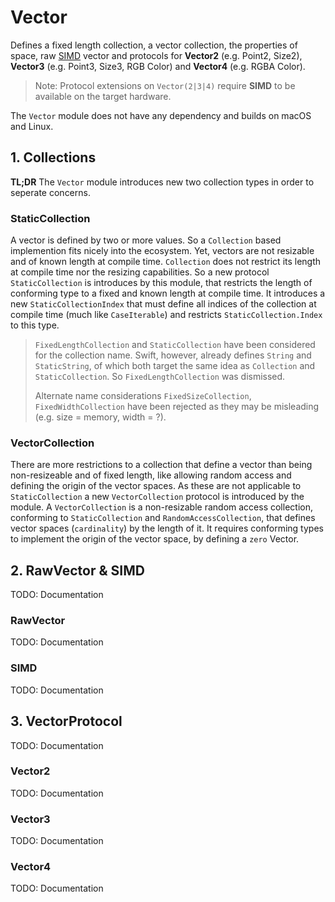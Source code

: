 # Vector

Defines a fixed length collection, a vector collection, the properties of space, raw [SIMD](https://en.wikipedia.org/wiki/SIMD) vector and protocols for **Vector2** (e.g. Point2, Size2), **Vector3** (e.g. Point3, Size3, RGB Color) and **Vector4**  (e.g. RGBA Color).

> Note: Protocol extensions on `Vector(2|3|4)` require **SIMD** to be available on the target hardware.

The `Vector` module does not have any dependency and builds on macOS and Linux.

## 1. Collections

**TL;DR** The `Vector` module introduces new two collection types in order to seperate concerns.

### StaticCollection

A vector is defined by two or more values. So a `Collection` based implemention fits nicely into the ecosystem. Yet, vectors are not resizable and of known length at compile time. `Collection` does not restrict its length at compile time nor the resizing capabilities. So a new protocol `StaticCollection` is introduces by this module, that restricts the length of conforming type to a fixed and known length at compile time. It introduces a new `StaticCollectionIndex` that must define all indices of the collection at compile time (much like `CaseIterable`) and restricts `StaticCollection.Index` to this type.

> `FixedLengthCollection` and `StaticCollection` have been considered for the collection name. Swift, however, already defines `String` and `StaticString`, of which both target the same idea as `Collection` and `StaticCollection`. So `FixedLengthCollection` was dismissed.
>
> Alternate name considerations `FixedSizeCollection`, `FixedWidthCollection` have been rejected as they may be misleading (e.g. size = memory, width = ?).

### VectorCollection

There are more restrictions to a collection that define a vector than being non-resizeable and of fixed length, like allowing random access and defining the origin of the vector spaces. As these are not applicable to `StaticCollection` a new `VectorCollection` protocol is introduced by the module.
A `VectorCollection` is a non-resizable random access collection, conforming to `StaticCollection` and `RandomAccessCollection`, that defines vector spaces (`cardinality`) by the length of it.
It requires conforming types to implement the origin of the vector space, by defining a `zero` Vector.

## 2. RawVector & SIMD

TODO: Documentation

### RawVector

TODO: Documentation

### SIMD

TODO: Documentation

## 3. VectorProtocol

TODO: Documentation

### Vector2

TODO: Documentation

### Vector3

TODO: Documentation

### Vector4

TODO: Documentation